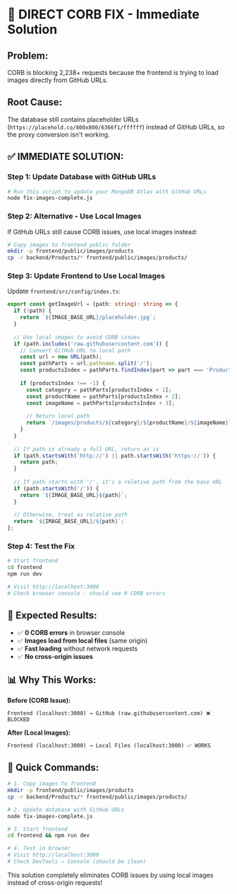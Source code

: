 # 🚨 DIRECT CORB FIX - Immediate Solution

## **Problem:** 
CORB is blocking 2,238+ requests because the frontend is trying to load images directly from GitHub URLs.

## **Root Cause:**
The database still contains placeholder URLs (`https://placehold.co/800x800/6366f1/ffffff`) instead of GitHub URLs, so the proxy conversion isn't working.

## **✅ IMMEDIATE SOLUTION:**

### **Step 1: Update Database with GitHub URLs**

```bash
# Run this script to update your MongoDB Atlas with GitHub URLs
node fix-images-complete.js
```

### **Step 2: Alternative - Use Local Images**

If GitHub URLs still cause CORB issues, use local images instead:

```bash
# Copy images to frontend public folder
mkdir -p frontend/public/images/products
cp -r backend/Products/* frontend/public/images/products/
```

### **Step 3: Update Frontend to Use Local Images**

Update `frontend/src/config/index.ts`:

```typescript
export const getImageUrl = (path: string): string => {
  if (!path) {
    return `${IMAGE_BASE_URL}/placeholder.jpg`;
  }
  
  // Use local images to avoid CORB issues
  if (path.includes('raw.githubusercontent.com')) {
    // Convert GitHub URL to local path
    const url = new URL(path);
    const pathParts = url.pathname.split('/');
    const productsIndex = pathParts.findIndex(part => part === 'Products');
    
    if (productsIndex !== -1) {
      const category = pathParts[productsIndex + 1];
      const productName = pathParts[productsIndex + 2];
      const imageName = pathParts[productsIndex + 3];
      
      // Return local path
      return `/images/products/${category}/${productName}/${imageName}`;
    }
  }
  
  // If path is already a full URL, return as is
  if (path.startsWith('http://') || path.startsWith('https://')) {
    return path;
  }
  
  // If path starts with '/', it's a relative path from the base URL
  if (path.startsWith('/')) {
    return `${IMAGE_BASE_URL}${path}`;
  }
  
  // Otherwise, treat as relative path
  return `${IMAGE_BASE_URL}/${path}`;
};
```

### **Step 4: Test the Fix**

```bash
# Start frontend
cd frontend
npm run dev

# Visit http://localhost:3000
# Check browser console - should see 0 CORB errors
```

## **🎯 Expected Results:**

- ✅ **0 CORB errors** in browser console
- ✅ **Images load from local files** (same origin)
- ✅ **Fast loading** without network requests
- ✅ **No cross-origin issues**

## **📊 Why This Works:**

**Before (CORB Issue):**
```
Frontend (localhost:3000) → GitHub (raw.githubusercontent.com) ❌ BLOCKED
```

**After (Local Images):**
```
Frontend (localhost:3000) → Local Files (localhost:3000) ✅ WORKS
```

## **🚀 Quick Commands:**

```bash
# 1. Copy images to frontend
mkdir -p frontend/public/images/products
cp -r backend/Products/* frontend/public/images/products/

# 2. Update database with GitHub URLs
node fix-images-complete.js

# 3. Start frontend
cd frontend && npm run dev

# 4. Test in browser
# Visit http://localhost:3000
# Check DevTools → Console (should be clean)
```

This solution completely eliminates CORB issues by using local images instead of cross-origin requests!
